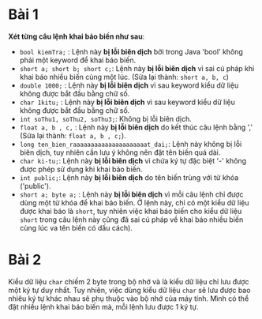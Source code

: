 # Bài 1 
**Xét từng câu lệnh khai báo biến như sau**:
-  `bool kiemTra;` : Lệnh này **bị lỗi biên dịch** bởi trong Java 'bool' không phải một keyword để khai báo biến.
- `short a; short b; short c;`: Lệnh này **bị lỗi biên dịch** vì sai cú pháp khi khai báo nhiều biến cùng một lúc. (Sửa lại thành: `short a, b, c`)
- `double 1000;` : Lệnh này **bị lỗi biên dịch** vì sau keyword kiểu dữ liệu không được bắt đầu bằng chữ số.
- `char 1kitu;` : Lệnh này **bị lỗi biên dịch** vì sau keyword kiểu dữ liệu không được bắt đầu bằng chữ số.
- `int soThu1, soThu2, soThu3;`: Không bị lỗi biên dịch.
- `float a, b , c,` : Lệnh này **bị lỗi biên dịch** do kết thúc câu lệnh bằng ',' (Sửa lại thành: `float a, b , c;`).
- `long ten_bien_raaaaaaaaaaaaaaaaaaaaat_dai;`: Lệnh này không bị lỗi biên dịch, tuy nhiên cần lưu ý không nên đặt tên biến quá dài.
- `char ki-tu;`: Lệnh này **bị lỗi biên dịch** vì chứa ký tự đặc biệt '-' không được phép sử dụng khi khai báo biến.
- `int public;`: Lệnh này **bị lỗi biên dịch** do tên biến trùng với từ khóa ('public').
- `short a; byte a;` :  Lệnh này **bị lỗi biên dịch** vì mỗi câu lệnh chỉ được dùng một từ khóa để  khai báo biến. Ở lệnh này, chỉ có một kiểu dữ liệu được khai báo là `short`, tuy nhiên việc khai báo biến cho kiểu dữ liệu `short` trong câu lệnh này cũng đã sai cú pháp về khai báo nhiều biến cùng lúc va tên biến có dấu cách).
# Bài 2 
Kiểu dữ liệu `char` chiếm 2 byte trong bộ nhớ và là kiểu dữ liệu chỉ lưu được một ký tự duy nhất. Tuy nhiên, việc dùng kiểu dữ liệu `char` sẽ lưu được bao nhiêu ký tự khác nhau sẽ phụ thuộc vào bộ nhớ của máy tính. Mình có thể đặt nhiều lệnh khai báo biến mà, mỗi lệnh lưu được 1 ký tự. 
